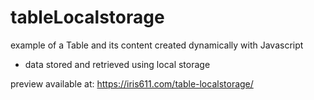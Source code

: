 # tableLocalstorage

example of a Table and its content created dynamically with Javascript

- data stored and retrieved using local storage

preview available at: https://iris611.com/table-localstorage/
